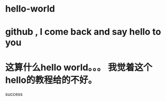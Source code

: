 # hello-world
github , I come back and say hello to you 
==================
这算什么hello world。。。
我觉着这个hello的教程给的不好。
====================
success
